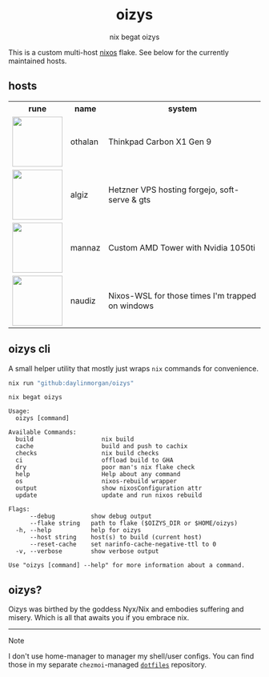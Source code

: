 <div align="center">
<h1>oizys</h1>
<p>nix begat oizys</p>
</div>

This is a custom multi-host [nixos](https://nixos.org) flake.
See below for the currently maintained hosts.

## hosts

<table>
  <tr>
    <th>rune</th>
    <th>name</th>
    <th>system</th>
  </tr>
<tr>
  <td>
     <img src="https://upload.wikimedia.org/wikipedia/commons/1/16/Runic_letter_othalan.png" height="100">
  </td>
  <td>othalan</td>
  <td>Thinkpad Carbon X1 Gen 9</td>
</tr>
<tr>
  <td>
    <img src="https://upload.wikimedia.org/wikipedia/commons/1/14/Runic_letter_algiz.png" height="100">
  </td>
  <td>algiz</td>
  <td>Hetzner VPS hosting forgejo, soft-serve & gts</td>
</tr>
<tr>
  <td>
    <img src="https://upload.wikimedia.org/wikipedia/commons/0/0c/Runic_letter_mannaz.png" height="100">
  </td>
  <td>mannaz</td>
  <td>Custom AMD Tower with Nvidia 1050ti</td>
</tr>
<tr>
  <td>
    <img src="https://upload.wikimedia.org/wikipedia/commons/b/b9/Runic_letter_naudiz.png" height="100">
  </td>
  <td>naudiz</td>
  <td>Nixos-WSL for those times I'm trapped on windows</td>
</tr>
</table>


## oizys cli

A small helper utility that mostly just wraps `nix` commands for convenience.

```sh
nix run "github:daylinmorgan/oizys"
```

```
nix begat oizys

Usage:
  oizys [command]

Available Commands:
  build                   nix build
  cache                   build and push to cachix
  checks                  nix build checks
  ci                      offload build to GHA
  dry                     poor man's nix flake check
  help                    Help about any command
  os                      nixos-rebuild wrapper
  output                  show nixosConfiguration attr
  update                  update and run nixos rebuild

Flags:
      --debug          show debug output
      --flake string   path to flake ($OIZYS_DIR or $HOME/oizys)
  -h, --help           help for oizys
      --host string    host(s) to build (current host)
      --reset-cache    set narinfo-cache-negative-ttl to 0
  -v, --verbose        show verbose output

Use "oizys [command] --help" for more information about a command.
```

## oizys?

Oizys was birthed by the goddess Nyx/Nix and embodies suffering and misery. Which is all that awaits you if you embrace nix.

---

> [!NOTE]
> I don't use home-manager to manager my shell/user configs. You can find those in my separate `chezmoi`-managed [`dotfiles`](https://git.dayl.in/daylin/dotfiles) repository.



